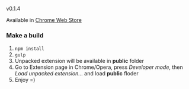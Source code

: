 v0.1.4

Available in [Chrome Web Store](https://chrome.google.com/webstore/detail/copy/ifkbbaednfbphkhgkhejjobobgdaaaoa?hl=en-US) <!-- and [Opera add-ons](https://me.javascript.in.ua) -->

### Make a build
1. ```npm install```
2. ```gulp```
3. Unpacked extension will be available in **public** folder
4. Go to Extension page in Chrome/Opera, press *Developer mode*, then *Load unpacked extension...* and load **public** floder
5. Enjoy =)
